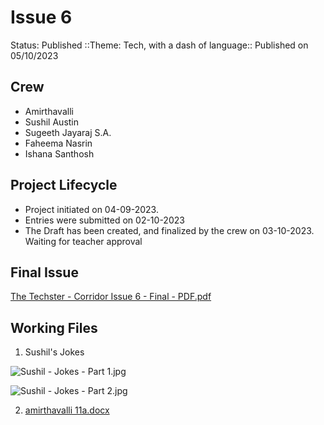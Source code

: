 # Issue 6

Status: Published ::Theme: Tech, with a dash of language:: Published on 05/10/2023

## Crew

* Amirthavalli
* Sushil Austin
* Sugeeth Jayaraj S.A.
* Faheema Nasrin
* Ishana Santhosh

## Project Lifecycle

* Project initiated on 04-09-2023.
* Entries were submitted on 02-10-2023
* The Draft has been created, and finalized by the crew on 03-10-2023. Waiting for teacher approval

## Final Issue

[The Techster - Corridor Issue 6 - Final - PDF.pdf](https://res.craft.do/user/full/34ae8ebc-d508-7305-20e2-17e06364862c/doc/3491F8B8-527B-4029-A8C5-FBF1AF7CCE2D/3527b1a8-ce54-02bc-24f9-0ede9ad2b80b)

## Working Files

1. Sushil's Jokes

![Sushil - Jokes - Part 1.jpg](https://res.craft.do/user/full/34ae8ebc-d508-7305-20e2-17e06364862c/doc/3491F8B8-527B-4029-A8C5-FBF1AF7CCE2D/aa4bb94a-9c23-e0cb-8a05-30abc67d3766)

![Sushil - Jokes - Part 2.jpg](https://res.craft.do/user/full/34ae8ebc-d508-7305-20e2-17e06364862c/doc/3491F8B8-527B-4029-A8C5-FBF1AF7CCE2D/0cb1237a-3893-8293-e272-280855eb9212)

2. [amirthavalli 11a.docx](https://res.craft.do/user/full/34ae8ebc-d508-7305-20e2-17e06364862c/doc/3491F8B8-527B-4029-A8C5-FBF1AF7CCE2D/fbc768d6-dba3-1115-bb46-598a990023ca)
